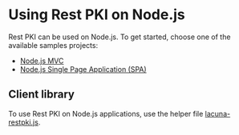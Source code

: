 ﻿# Using Rest PKI on Node.js

Rest PKI can be used on Node.js. To get started, choose one of the available samples projects:

* [Node.js MVC](mvc.md)
* [Node.js Single Page Application (SPA)](spa.md)

## Client library

To use Rest PKI on Node.js applications, use the helper file [lacuna-restpki.js](https://github.com/LacunaSoftware/RestPkiSamples/blob/master/NodeJS/mvc/lacuna-restpki.js).
